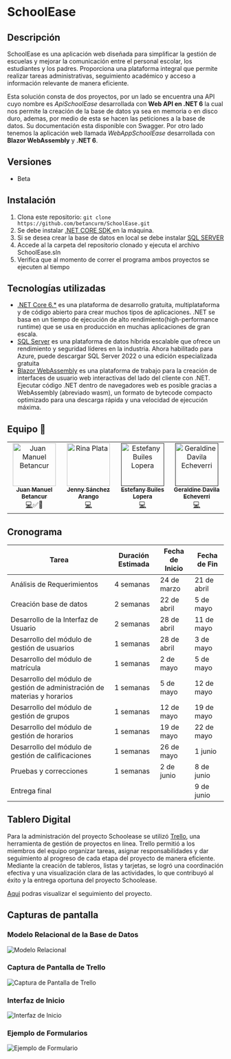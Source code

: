 # SchoolEase

## Descripción

SchoolEase es una aplicación web diseñada para simplificar la gestión de escuelas y mejorar la comunicación entre el personal escolar, los estudiantes y los padres. Proporciona una plataforma integral que permite realizar tareas administrativas, seguimiento académico y acceso a información relevante de manera eficiente.

Esta solución consta de dos proyectos, por un lado se encuentra una API cuyo nombre es *ApiSchoolEase* desarrollada con **Web API en .NET 6** la cual nos permite la creación de la base de datos ya sea en memoria o en disco duro, ademas, por medio de esta se hacen las peticiones a la base de datos. Su documentación esta disponible con Swagger. Por otro lado tenemos la aplicación web llamada *WebAppSchoolEase* desarrollada con **Blazor WebAssembly** y **.NET 6**.

## Versiones
* Beta
## Instalación

1. Clona este repositorio: `git clone https://github.com/betancurm/SchoolEase.git`
2.  Se debe instalar [.NET CORE SDK ](https://dotnet.microsoft.com/en-us/download) en la máquina.
3. Si se desea crear la base de datos en local se debe instalar [SQL SERVER](https://info.microsoft.com/ww-landing-sql-server-2022.html?culture=en-us&country=us)
4. Accede al la carpeta del repositorio clonado y ejecuta el archivo SchoolEase.sln
5. Verifica que al momento de correr el programa ambos proyectos se ejecuten al tiempo

## Tecnologías utilizadas
* [.NET Core 6.*](https://dotnet.microsoft.com/es-es/) es una plataforma de desarrollo gratuita, multiplataforma y de código abierto para crear muchos tipos de aplicaciones. .NET se basa en un tiempo de ejecución de alto rendimiento(high-performance runtime) que se usa en producción en muchas aplicaciones de gran escala.
* [SQL Server](https://www.microsoft.com/es-es/sql-server/sql-server-downloads) es una plataforma de datos híbrida escalable que ofrece un rendimiento y seguridad líderes en la industria. Ahora habilitado para Azure, puede descargar SQL Server 2022 o una edición especializada gratuita
* [Blazor WebAssembly](https://dotnet.microsoft.com/es-es/apps/aspnet/web-apps/blazor) es una plataforma de trabajo para la creación de interfaces de usuario web interactivas del lado del cliente con .NET. Ejecutar código .NET dentro de navegadores web es posible gracias a WebAssembly (abreviado wasm), un formato de bytecode compacto optimizado para una descarga rápida y una velocidad de ejecución máxima. 

## Equipo 🌟

<table>
  <tbody>
    <tr>
      <td align="center" valign="top" width="14.28%"><a href="https://www.linkedin.com/in/juanbetancurm/"><img src="https://avatars.githubusercontent.com/u/96802339?v=4" width="100px;" alt="Juan Manuel Betancur"/><br /><sub><b>Juan Manuel Betancur</b></sub></a><br /><a href="https://github.com/betancurm/SchoolEase" title="Code">💻</a><a title="Tutoriales">✅</a><a title="Documentación">📖</a></td>
      <td align="center" valign="top" width="14.28%"><a href="https://www.linkedin.com/in/jennysancheza/"><img src="https://avatars.githubusercontent.com/u/90258108?v=4" width="100px;" alt="Rina Plata"/><br /><sub><b>Jenny Sánchez Arango</b></sub></a><br /><a href="https://github.com/Jesaar/SchooEase" title="Codigo">💻</a> </td>
      <td align="center" valign="top" width="14.28%"><a href=""><img src="https://avatars.githubusercontent.com/u/99564268?v=4" width="100px;" alt="Estefany Builes Lopera"/><br /><sub><b>Estefany Builes Lopera</b></sub></a><br /><a href="https://github.com/Stefany023/SchooEase" title="Codigo">💻</a></td>
      <td align="center" valign="top" width="14.28%"><a href=""><img src="https://avatars.githubusercontent.com/u/105022840?v=4" width="100px;" alt="Geraldine Davila Echeverri"/><br /><sub><b>Geraldine Davila Echeverri</b></sub></a><br /><a href="https://github.com/Mteheran/api-colombia/mteheran/api-colombia/commits?author=mariobot" title="Code">💻</a></td>
    </tr>
</table>

## Cronograma

|Tarea	|Duración Estimada |Fecha de Inicio	|Fecha de Fin |
|-------|-------------------|-------------------|-------------|
|Análisis de Requerimientos                                                 |4 semanas	|24 de marzo	|21 de abril|
Creación base de datos                                                      |2 semanas  |22 de abril    |5 de mayo|
Desarrollo de la Interfaz de Usuario	                                    |2 semanas  |28 de abril    |11 de mayo|
Desarrollo del módulo de gestión de usuarios	                            |1 semanas  |28 de abril    |3 de mayo|
Desarrollo del módulo de matrícula	                                        |1 semanas  |2 de mayo      |5 de mayo|
Desarrollo del módulo de gestión de administración de materias y horarios   |1 semanas  |5 de mayo	    |12 de mayo|
Desarrollo del módulo de gestión de grupos	                                |1 semanas  |12 de mayo     |19 de mayo|
Desarrollo del módulo de gestión de horarios	                            |1 semanas	|19 de mayo	    |22 de mayo|
Desarrollo del módulo de gestión de calificaciones	                        |1 semanas	|26 de mayo	    |1 junio|
Pruebas y correcciones	                                                    |1 semanas	|2 de junio	    |8 de junio|
Entrega final	                                                            |           |               |9 de junio|


## Tablero Digital
Para la administración del proyecto Schoolease se utilizó [Trello](https://trello.com/), una herramienta de gestión de proyectos en línea. Trello permitió a los miembros del equipo organizar tareas, asignar responsabilidades y dar seguimiento al progreso de cada etapa del proyecto de manera eficiente. Mediante la creación de tableros, listas y tarjetas, se logró una coordinación efectiva y una visualización clara de las actividades, lo que contribuyó al éxito y la entrega oportuna del proyecto Schoolease.

[Aqui](https://trello.com/b/O1o3pG1Y/desarrollo-web) podras visualizar el seguimiento del proyecto.


## Capturas de pantalla
### Modelo Relacional de la Base de Datos
![Modelo Relacional](https://i.ibb.co/7QTHh5c/Modelo-Relacional-School-Ease.png)
### Captura de Pantalla de Trello
![Captura de Pantalla de Trello](https://i.ibb.co/2q9kNtF/Captura-de-Pantalla-del-tablero.png)
### Interfaz de Inicio
![Interfaz de Inicio](https://i.ibb.co/FmVzwfV/Interfaz-de-la-aplicacion.png)

### Ejemplo de Formularios
![Ejemplo de Formulario](https://i.ibb.co/PgrqHWR/formulario-de-ejemplo.png)